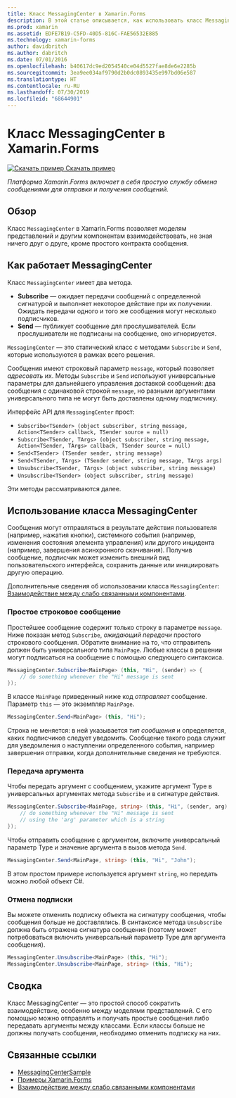 ```yaml
---
title: Класс MessagingCenter в Xamarin.Forms
description: В этой статье описывается, как использовать класс MessagingCenter в Xamarin.Forms для отправки и получения сообщений, что сокращает потребность в обеспечении взаимодействия между классами, такими как модели представлений.
ms.prod: xamarin
ms.assetid: EDFE7B19-C5FD-40D5-816C-FAE56532E885
ms.technology: xamarin-forms
author: davidbritch
ms.author: dabritch
ms.date: 07/01/2016
ms.openlocfilehash: b40617dc9ed2054540ce04d5527fae8de6e2285b
ms.sourcegitcommit: 3ea9ee034af9790d2b0dc0893435e997bd06e587
ms.translationtype: HT
ms.contentlocale: ru-RU
ms.lasthandoff: 07/30/2019
ms.locfileid: "68644901"
---
```

# <a name="xamarinforms-messagingcenter"></a>Класс MessagingCenter в Xamarin.Forms

[![Скачать пример](~/media/shared/download.png) Скачать пример](https://docs.microsoft.com/samples/xamarin/xamarin-forms-samples/usingmessagingcenter)

_Платформа Xamarin.Forms включает в себя простую службу обмена сообщениями для отправки и получения сообщений._

<a name="Overview" />

## <a name="overview"></a>Обзор

Класс `MessagingCenter` в Xamarin.Forms позволяет моделям представлений и другим компонентам взаимодействовать, не зная ничего друг о друге, кроме простого контракта сообщения.

<a name="How_the_MessagingCenter_Works" />

## <a name="how-the-messagingcenter-works"></a>Как работает MessagingCenter

Класс `MessagingCenter` имеет два метода.

-  **Subscribe** — ожидает передачи сообщений с определенной сигнатурой и выполняет некоторое действие при их получении. Ожидать передачи одного и того же сообщения могут несколько подписчиков.
-  **Send** — публикует сообщение для прослушивателей. Если прослушиватели не подписаны на сообщение, оно игнорируется.

`MessagingCenter` — это статический класс с методами `Subscribe` и `Send`, которые используются в рамках всего решения.

Сообщения имеют строковый параметр `message`, который позволяет *адресовать* их. Методы `Subscribe` и `Send` используют универсальные параметры для дальнейшего управления доставкой сообщений: два сообщения с одинаковой строкой `message`, но разными аргументами универсального типа не могут быть доставлены одному подписчику.

Интерфейс API для `MessagingCenter` прост:

- `Subscribe<TSender> (object subscriber, string message, Action<TSender> callback, TSender source = null)`
- `Subscribe<TSender, TArgs> (object subscriber, string message, Action<TSender, TArgs> callback, TSender source = null)`
- `Send<TSender> (TSender sender, string message)`
- `Send<TSender, TArgs> (TSender sender, string message, TArgs args)`
- `Unsubscribe<TSender, TArgs> (object subscriber, string message)`
- `Unsubscribe<TSender> (object subscriber, string message)`

Эти методы рассматриваются далее.

<a name="Using_the_MessagingCenter" />

## <a name="using-the-messagingcenter"></a>Использование класса MessagingCenter

Сообщения могут отправляться в результате действия пользователя (например, нажатия кнопки), системного события (например, изменения состояния элемента управления) или другого инцидента (например, завершения асинхронного скачивания). Получив сообщение, подписчик может изменить внешний вид пользовательского интерфейса, сохранить данные или инициировать другую операцию.

Дополнительные сведения об использовании класса `MessagingCenter`: [Взаимодействие между слабо связанными компонентами](~/xamarin-forms/enterprise-application-patterns/communicating-between-loosely-coupled-components.md).

### <a name="simple-string-message"></a>Простое строковое сообщение

Простейшее сообщение содержит только строку в параметре `message`. Ниже показан метод `Subscribe`, *ожидающий передачи* простого строкового сообщения. Обратите внимание на то, что отправитель должен быть универсального типа `MainPage`. Любые классы в решении могут подписаться на сообщение с помощью следующего синтаксиса.

```csharp
MessagingCenter.Subscribe<MainPage> (this, "Hi", (sender) => {
    // do something whenever the "Hi" message is sent
});
```

В классе `MainPage` приведенный ниже код *отправляет* сообщение. Параметр `this` — это экземпляр `MainPage`.

```csharp
MessagingCenter.Send<MainPage> (this, "Hi");
```

Строка не меняется: в ней указывается *тип сообщения* и определяется, каких подписчиков следует уведомить. Сообщение такого рода служит для уведомления о наступлении определенного события, например завершения отправки, когда дополнительные сведения не требуются.

### <a name="passing-an-argument"></a>Передача аргумента

Чтобы передать аргумент с сообщением, укажите аргумент Type в универсальных аргументах метода `Subscribe` и в сигнатуре действия.

```csharp
MessagingCenter.Subscribe<MainPage, string> (this, "Hi", (sender, arg) => {
    // do something whenever the "Hi" message is sent
    // using the 'arg' parameter which is a string
});
```

Чтобы отправить сообщение с аргументом, включите универсальный параметр Type и значение аргумента в вызов метода `Send`.

```csharp
MessagingCenter.Send<MainPage, string> (this, "Hi", "John");
```

В этом простом примере используется аргумент `string`, но передать можно любой объект C#.

### <a name="unsubscribe"></a>Отмена подписки

Вы можете отменить подписку объекта на сигнатуру сообщения, чтобы сообщения больше не доставлялись. В синтаксисе метода `Unsubscribe` должна быть отражена сигнатура сообщения (поэтому может потребоваться включить универсальный параметр Type для аргумента сообщения).

```csharp
MessagingCenter.Unsubscribe<MainPage> (this, "Hi");
MessagingCenter.Unsubscribe<MainPage, string> (this, "Hi");
```

<a name="Summary" />

## <a name="summary"></a>Сводка

Класс MessagingCenter — это простой способ сократить взаимодействие, особенно между моделями представлений. С его помощью можно отправлять и получать простые сообщения либо передавать аргументы между классами. Если классы больше не должны получать сообщения, необходимо отменить подписку на них.


## <a name="related-links"></a>Связанные ссылки

- [MessagingCenterSample](https://docs.microsoft.com/samples/xamarin/xamarin-forms-samples/usingmessagingcenter)
- [Примеры Xamarin.Forms](https://github.com/xamarin/xamarin-forms-samples)
- [Взаимодействие между слабо связанными компонентами](~/xamarin-forms/enterprise-application-patterns/communicating-between-loosely-coupled-components.md)
